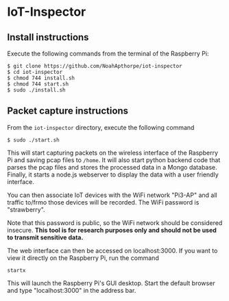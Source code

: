 # IoT-Inspector

## Install instructions

Execute the following commands from the terminal of the Raspberry Pi:

```
$ git clone https://github.com/NoahApthorpe/iot-inspector
$ cd iot-inspector
$ chmod 744 install.sh
$ chmod 744 start.sh
$ sudo ./install.sh
```

## Packet capture instructions

From the `iot-inspector` directory, execute the following command

```
$ sudo ./start.sh
```

This will start capturing packets on the wireless interface of the Raspberry Pi and saving pcap files to `/home`.
It will also start python backend code that parses the pcap files and stores the
processed data in a Mongo database. Finally, it starts a node.js webserver to display the data with a
user friendly interface.

You can then associate IoT devices with the WiFi network "Pi3-AP" and all traffic to/frmo
those devices will be recorded.  The WiFi password is "strawberry".

Note that this password is public, so the WiFi network should be considered insecure. **This
tool is for research purposes only and should not be used to transmit sensitive data.**

The web interface can then be accessed on localhost:3000. If you want to view it directly on the
Raspberry Pi, run the command

```
startx
```

This  will launch the Raspberry Pi's  GUI desktop. Start the
default browser and type "localhost:3000" in the address bar.





